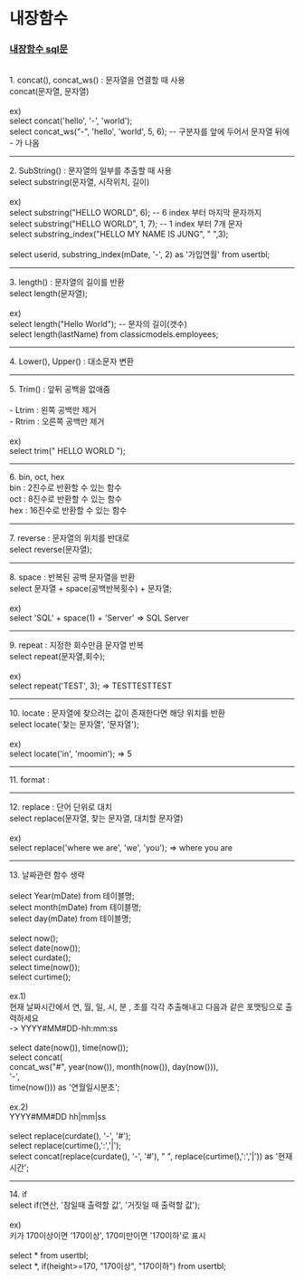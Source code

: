 # 내장함수
### [내장함수 sql문](https://github.com/jiyoung79/StudyFiles/blob/main/Database/sql%20files/06%20%EB%82%B4%EC%9E%A5%ED%95%A8%EC%88%98.sql)
<br>
1. concat(), concat_ws() : 문자열을 연결할 때 사용<br>
concat(문자열, 문자열)<br>
<br>
ex)<br>
select concat('hello', '-', 'world');<br>
select concat_ws("-", 'hello', 'world', 5, 6);	-- 구분자를 앞에 두어서 문자열 뒤에 - 가 나옴<br>
<hr>
2. SubString() : 문자열의 일부를 추출할 때 사용<br>
select substring(문자열, 시작위치, 길이)<br>
<br>
ex)<br>
select substring("HELLO WORLD", 6); -- 6 index 부터 마지막 문자까지<br>
select substring("HELLO WORLD", 1, 7); -- 1 index 부터 7개 문자<br>
select substring_index("HELLO MY NAME IS JUNG", " ",3);<br>
<br>
select userid, substring_index(mDate, '-', 2) as '가입연월' from usertbl;<br>
<hr>
3. length() : 문자열의 길이를 반환<br>
select length(문자열);<br>
<br>
ex)<br>
select length("Hello World");	-- 문자의 길이(갯수)<br>
select length(lastName) from classicmodels.employees;<br>
<hr>
4. Lower(), Upper() : 대소문자 변환<br>
<hr>
5. Trim() : 앞뒤 공백을 없애줌<br>
<br>
- Ltrim : 왼쪽 공백만 제거<br>
- Rtrim : 오른쪽 공백만 제거<br>
<br>
ex)<br>
select trim("       HELLO WORLD     ");<br>
<hr>
6. bin, oct, hex <br>
	bin : 2진수로 반환할 수 있는 함수<br>
	oct : 8진수로 반환할 수 있는 함수<br>
	hex : 16진수로 반환할 수 있는 함수<br>
<hr>
7. reverse : 문자열의 위치를 반대로<br>
select reverse(문자열);<br>
<hr>
8. space : 반복된 공백 문자열을 반환<br>
select 문자열 + space(공백반복횟수) + 문자열;<br>
<br>
ex)<br>
select 'SQL' + space(1) + 'Server' => SQL Server<br>
<hr>
9. repeat : 지정한 회수만큼 문자열 반복<br>
select repeat(문자열,회수);<br>
<br>
ex)<br>
select repeat('TEST', 3); => TESTTESTTEST<br>
<hr>
10. locate : 문자열에 찾으려는 값이 존재한다면 해당 위치를 반환<br>
select locate('찾는 문자열', '문자열');<br>
<br>
ex)<br>
select locate('in', 'moomin'); => 5<br>
<hr>
11. format : <br>
<hr>
12. replace : 단어 단위로 대치<br>
select replace(문자열, 찾는 문자열, 대치할 문자열)<br>
<br>
ex)<br>
select replace('where we are', 'we', 'you');  => where you are<br>
<hr>
13. 날짜관련 함수 생략<br>
<br>
select Year(mDate) from 테이블명;<br>
select month(mDate) from 테이블명;<br>
select day(mDate) from 테이블명;<br>
<br>
select now();<br>
select date(now());<br>
select curdate();<br>
select time(now());<br>
select curtime();<br>
<br>
ex.1)<br>
현재 날짜시간에서 연, 월, 일, 시, 분 , 초를 각각 추출해내고 다음과 같은 포맷팅으로 출력하세요<br>
-> YYYY#MM#DD-hh:mm:ss<br>
<br>
select date(now()), time(now());<br>
select concat(<br>
concat_ws("#", year(now()), month(now()), day(now())),<br>
'-', <br>
time(now())) as '연월일시분초';<br>
<br>
ex.2)<br>
YYYY#MM#DD hh|mm|ss<br>
<br>
select replace(curdate(), '-', '#');<br>
select replace(curtime(),':','|');<br>
select concat(replace(curdate(), '-', '#'), " ", replace(curtime(),':','|')) as '현재시간';<br>
<hr>
14. if<br>
select if(연산, '참일때 출력할 값', '거짓일 때 출력할 값');<br>
<br>
ex)<br>
키가 170이상이면 '170이상', 170미만이면 '170이하'로 표시<br>
<br>
select * from usertbl;<br>
select *, if(height>=170, "170이상", "170이하") from usertbl;<br>





